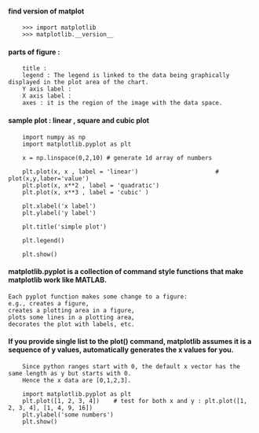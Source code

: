 #### find version of matplot

        >>> import matplotlib
        >>> matplotlib.__version__

#### parts of figure : 

        title : 
        legend : The legend is linked to the data being graphically displayed in the plot area of the chart. 
        Y axis label :  
        X axis label : 
        axes : it is the region of the image with the data space.
        
        
#### sample plot : linear , square and cubic plot

        import numpy as np
        import matplotlib.pyplot as plt

        x = np.linspace(0,2,10) # generate 1d array of numbers

        plt.plot(x, x , label = 'linear')                      # plot(x,y,laber='value')
        plt.plot(x, x**2 , label = 'quadratic')
        plt.plot(x, x**3 , label = 'cubic' )

        plt.xlabel('x label')
        plt.ylabel('y label')

        plt.title('simple plot')

        plt.legend()

        plt.show()
        
        
#### matplotlib.pyplot is a collection of command style functions that make matplotlib work like MATLAB. 

    Each pyplot function makes some change to a figure:     
    e.g., creates a figure, 
    creates a plotting area in a figure, 
    plots some lines in a plotting area, 
    decorates the plot with labels, etc.


####  If you provide single list to the plot() command, matplotlib assumes it is a sequence of y values, automatically generates the x values for you. 

        Since python ranges start with 0, the default x vector has the same length as y but starts with 0. 
        Hence the x data are [0,1,2,3].

        import matplotlib.pyplot as plt
        plt.plot([1, 2, 3, 4])    # test for both x and y : plt.plot([1, 2, 3, 4], [1, 4, 9, 16])
        plt.ylabel('some numbers')
        plt.show()


